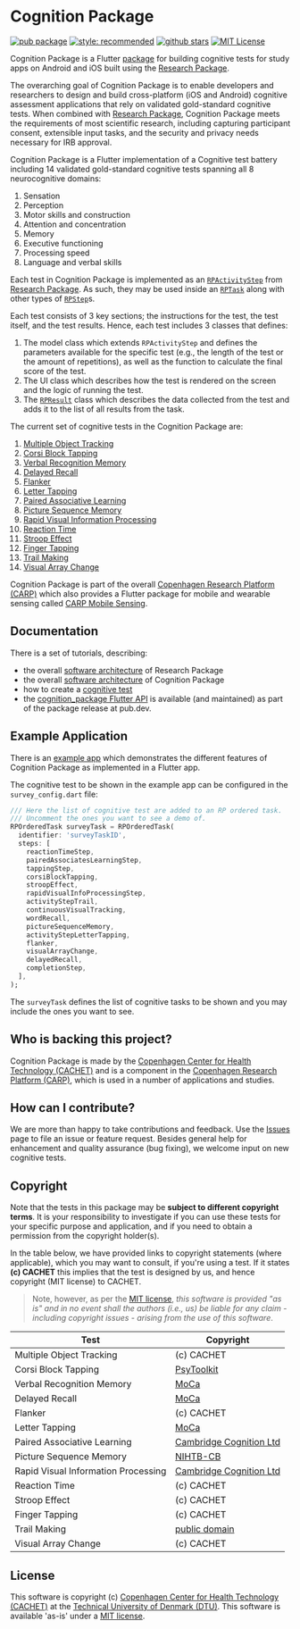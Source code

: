 # Cognition Package

[![pub package](https://img.shields.io/pub/v/cognition_package.svg)](https://pub.dartlang.org/packages/cognition_package)
[![style: recommended](https://img.shields.io/badge/style-lint-4BC0F5.svg)](https://pub.dev/packages/lints)
[![github stars](https://img.shields.io/github/stars/cph-cachet/cognition_package.svg?style=flat&logo=github&colorB=deeppink&label=stars)](https://github.com/cph-cachet/cognition_package)
[![MIT License](https://img.shields.io/badge/license-MIT-purple.svg)](https://opensource.org/licenses/MIT)

Cognition Package is a Flutter [package](https://pub.dartlang.org/packages/cognition_package) for building cognitive tests for study apps on Android and iOS built using the [Research Package](https://pub.dartlang.org/packages/research_package).

The overarching goal of Cognition Package is to enable developers and researchers to design and build cross-platform (iOS and Android) cognitive assessment applications that rely on validated gold-standard cognitive tests.
When combined with [Research Package](https://pub.dartlang.org/packages/research_package), Cognition Package meets the requirements of most scientific research, including capturing participant consent, extensible input tasks, and the security and privacy needs necessary for IRB approval.

Cognition Package is a Flutter implementation of a Cognitive test battery including 14 validated gold-standard cognitive tests spanning all 8 neurocognitive domains:

1. Sensation
2. Perception
3. Motor skills and construction
4. Attention and concentration
5. Memory
6. Executive functioning
7. Processing speed
8. Language and verbal skills

Each test in Cognition Package is implemented as an [`RPActivityStep`](https://pub.dev/documentation/research_package/latest/research_package_model/RPActivityStep-class.html) from [Research Package](https://pub.dartlang.org/packages/research_package).
As such, they may be used inside an [`RPTask`](https://pub.dev/documentation/research_package/latest/research_package_model/RPTask-class.html) along with other types of [`RPStep`](https://pub.dev/documentation/research_package/latest/research_package_model/RPStep-class.html)s.

Each test consists of 3 key sections; the instructions for the test, the test itself, and the test results. Hence, each test includes 3 classes that defines:

1. The model class which extends `RPActivityStep` and defines the parameters available for the specific test (e.g., the length of the test or the amount of repetitions), as well as the function to calculate the final score of the test.
2. The UI class which describes how the test is rendered on the screen and the logic of running the test.
3. The [`RPResult`](https://pub.dev/documentation/research_package/latest/research_package_model/RPResult-class.html) class which describes the data collected from the test and adds it to the list of all results from the task.

The current set of cognitive tests in the Cognition Package are:

1. [Multiple Object Tracking](https://en.wikipedia.org/wiki/Multiple_object_tracking)
2. [Corsi Block Tapping](https://en.wikipedia.org/wiki/Corsi_block-tapping_test)
3. [Verbal Recognition Memory](https://link.springer.com/referenceworkentry/10.1007/978-0-387-79948-3_1162)
4. [Delayed Recall](https://www.psychdb.com/cognitive-testing/moca#delayed-recall)
5. [Flanker](https://en.wikipedia.org/wiki/Eriksen_flanker_task)
6. [Letter Tapping](https://www.psychdb.com/cognitive-testing/moca#attention-vigilance)
7. [Paired Associative Learning](https://www.cambridgecognition.com/cantab/cognitive-tests/memory/paired-associates-learning-pal/)
8. [Picture Sequence Memory](https://www.ncbi.nlm.nih.gov/pmc/articles/PMC4254833/)
9. [Rapid Visual Information Processing](https://www.cambridgecognition.com/cantab/cognitive-tests/attention/rapid-visual-information-processing-rvp/)
10. [Reaction Time](https://www.psytoolkit.org/lessons/simple_choice_rts.html)
11. [Stroop Effect](https://en.wikipedia.org/wiki/Stroop_effect)
12. [Finger Tapping](https://link.springer.com/referenceworkentry/10.1007/978-1-4419-1698-3_343)
13. [Trail Making](https://en.wikipedia.org/wiki/Trail_Making_Test)
14. [Visual Array Change](https://jov.arvojournals.org/article.aspx?articleid=2422328)

Cognition Package is part of the overall [Copenhagen Research Platform (CARP)](https://carp.cachet.dk) which also provides a Flutter package for mobile and wearable sensing called [CARP Mobile Sensing](https://pub.dev/packages/carp_mobile_sensing).

## Documentation

There is a set of tutorials, describing:

- the overall [software architecture](https://carp.cachet.dk/research-package/) of Research Package
- the overall [software architecture](https://carp.cachet.dk/cognition-package/) of Cognition Package
- how to create a [cognitive test](https://carp.cachet.dk/creating-cognitive-tests/)
- the [cognition_package Flutter API](https://pub.dev/documentation/cognition_package/latest/) is available (and maintained) as part of the package release at pub.dev.

## Example Application

There is an [example app](https://github.com/cph-cachet/cognition_package/tree/main/example) which demonstrates the different features of Cognition Package as implemented in a Flutter app.

The cognitive test to be shown in the example app can be configured in the `survey_config.dart` file:

```dart
/// Here the list of cognitive test are added to an RP ordered task.
/// Uncomment the ones you want to see a demo of.
RPOrderedTask surveyTask = RPOrderedTask(
  identifier: 'surveyTaskID',
  steps: [
    reactionTimeStep,
    pairedAssociatesLearningStep,
    tappingStep,
    corsiBlockTapping,
    stroopEffect,
    rapidVisualInfoProcessingStep,
    activityStepTrail,
    continuousVisualTracking,
    wordRecall,
    pictureSequenceMemory,
    activityStepLetterTapping,
    flanker,
    visualArrayChange,
    delayedRecall,
    completionStep,
  ],
);
```

The `surveyTask` defines the list of cognitive tasks to be shown and you may include the ones you want to see.

## Who is backing this project?

Cognition Package is made by the [Copenhagen Center for Health Technology (CACHET)](https://www.cachet.dk/) and is a component in the [Copenhagen Research Platform (CARP)](https://carp.cachet.dk), which is used in a number of applications and studies.

## How can I contribute?

We are more than happy to take contributions and feedback.
Use the [Issues](https://github.com/cph-cachet/cognition_package/issues) page to file an issue or feature request.
Besides general help for enhancement and quality assurance (bug fixing), we welcome input on new cognitive tests.

## Copyright

Note that the tests in this package may be **subject to different copyright terms**.
It is your responsibility to investigate if you can use these tests for your specific purpose and application, and if you need to obtain a permission from the copyright holder(s).

In the table below, we have provided links to copyright statements (where applicable), which you may want to consult, if you're using a test. If it states **(c) CACHET** this implies that the test is designed by us, and hence copyright (MIT license) to CACHET.

> Note, however, as per the [MIT license](https://github.com/cph-cachet/cognition_package/blob/master/LICENSE), _this software is provided "as is" and in no event shall the authors (i.e., us) be liable for any claim - including copyright issues - arising from the use of this software_.

| **Test**                            | **Copyright**                                                                                                                                              |
| ----------------------------------- | ---------------------------------------------------------------------------------------------------------------------------------------------------------- |
| Multiple Object Tracking            | (c) CACHET                                                                                                                                                 |
| Corsi Block Tapping                 | [PsyToolkit](https://www.psytoolkit.org/copyright.html)                                                                                                    |
| Verbal Recognition Memory           | [MoCa](https://www.mocatest.org/permission/)                                                                                                               |
| Delayed Recall                      | [MoCa](https://www.mocatest.org/permission/)                                                                                                               |
| Flanker                             | (c) CACHET                                                                                                                                                 |
| Letter Tapping                      | [MoCa](https://www.mocatest.org/permission/)                                                                                                               |
| Paired Associative Learning         | [Cambridge Cognition Ltd](https://www.cambridgecognition.com/company/terms-of-use)                                                                         |
| Picture Sequence Memory             | [NIHTB-CB](https://www.healthmeasures.net/images/nihtoolbox/NIH_Toolbox_Emotion_zip_file/Terms_of_Use_HM_approved_1-12-17_-_Updated_Copyright_Notices.pdf) |
| Rapid Visual Information Processing | [Cambridge Cognition Ltd](https://www.cambridgecognition.com/company/terms-of-use)                                                                         |
| Reaction Time                       | (c) CACHET                                                                                                                                                 |
| Stroop Effect                       | (c) CACHET                                                                                                                                                 |
| Finger Tapping                      | (c) CACHET                                                                                                                                                 |
| Trail Making                        | [public domain](https://datashare.nida.nih.gov/instrument/trail-making-test)                                                                               |
| Visual Array Change                 | (c) CACHET                                                                                                                                                 |

## License

This software is copyright (c) [Copenhagen Center for Health Technology (CACHET)](https://www.cachet.dk/) at the [Technical University of Denmark (DTU)](https://www.dtu.dk).
This software is available 'as-is' under a [MIT license](https://github.com/cph-cachet/cognition_package/blob/main/LICENSE).
